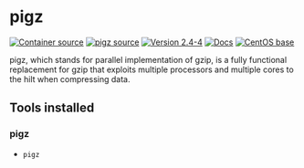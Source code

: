 # pigz

[![Container source](https://img.shields.io/static/v1?label=Container%20Source&message=GitHub&color=lightgrey&logo=github&style=flat-square)](https://github.com/MillironX/singularity-builds/tree/master/pigz)
[![pigz source](https://img.shields.io/static/v1?label=pigz%20Source&message=web&color=yellow&logo=linux&style=flat-square)](https://www.zlib.net/pigz/)
[![Version 2.4-4](https://img.shields.io/static/v1?label=Latest%20version&message=2.4-4&color=yellowgreen&logo=linuxcontainers&style=flat-square)](https://cloud.sylabs.io/library/millironx/default/pigz)
[![Docs](https://img.shields.io/static/v1?label=Docs&message=man/PDF&color=blue&style=flat-square)](https://www.zlib.net/pigz/pigz.pdf)
[![CentOS base](https://img.shields.io/static/v1?label=Base%20image&message=CentOS&color=9fcf32&logo=centos&style=flat-square)](https://www.centos.org/)

pigz, which stands for parallel implementation of gzip, is a fully functional
replacement for gzip that exploits multiple processors and multiple cores to the
hilt when compressing data.

## Tools installed

### pigz

- `pigz`
